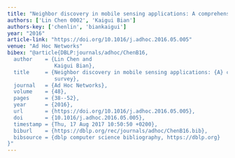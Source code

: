 ```yaml
---
title: "Neighbor discovery in mobile sensing applications: A comprehensive survey"
authors: ['Lin Chen 0002', 'Kaigui Bian']
authors-key: ['chenlin', 'biankaigui']
year: "2016"
article-link: "https://doi.org/10.1016/j.adhoc.2016.05.005"
venue: "Ad Hoc Networks"
bibex: "@article{DBLP:journals/adhoc/ChenB16,
  author    = {Lin Chen and
               Kaigui Bian},
  title     = {Neighbor discovery in mobile sensing applications: {A} comprehensive
               survey},
  journal   = {Ad Hoc Networks},
  volume    = {48},
  pages     = {38--52},
  year      = {2016},
  url       = {https://doi.org/10.1016/j.adhoc.2016.05.005},
  doi       = {10.1016/j.adhoc.2016.05.005},
  timestamp = {Thu, 17 Aug 2017 10:50:50 +0200},
  biburl    = {https://dblp.org/rec/journals/adhoc/ChenB16.bib},
  bibsource = {dblp computer science bibliography, https://dblp.org}
}"
---
```

